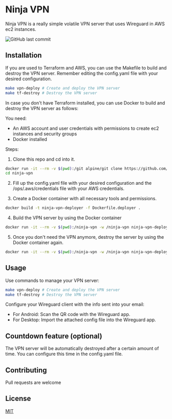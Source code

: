 # Ninja VPN

Ninja VPN is a really simple volatile VPN server that uses Wireguard in AWS ec2 instances.

![GitHub last commit](https://img.shields.io/github/last-commit/gerardVM/ninja-vpn)

## Installation

If you are used to Terraform and AWS, you can use the Makefile to build and destroy the VPN server. Remember editing the config.yaml file with your desired configuration.

```bash
make vpn-deploy # Create and deploy the VPN server
make tf-destroy # Destroy the VPN server
```

In case you don't have Terraform installed, you can use Docker to build and destroy the VPN server as follows:

You need:
- An AWS account and user credentials with permissions to create ec2 instances and security groups
- Docker installed

Steps:

1. Clone this repo and cd into it.
```bash
docker run -it --rm -v $(pwd):/git alpine/git clone https://github.com/gerardVM/ninja-vpn.git
cd ninja-vpn
```

2. Fill up the config.yaml file with your desired configuration and the /ops/.aws/credentials file with your AWS credentials. 

3. Create a Docker container with all necessary tools and permissions.
```bash
docker build -t ninja-vpn-deployer -f Dockerfile.deployer .
```

4. Build the VPN server by using the Docker container
```bash
docker run -it --rm -v $(pwd):/ninja-vpn -w /ninja-vpn ninja-vpn-deployer "make vpn-deploy"
```

5. Once you don't need the VPN anymore, destroy the server by using the Docker container again.
```bash
docker run -it --rm -v $(pwd):/ninja-vpn -w /ninja-vpn ninja-vpn-deployer "make tf-destroy"
```

## Usage

Use commands to manage your VPN server:

```bash
make vpn-deploy # Create and deploy the VPN server
make tf-destroy # Destroy the VPN server
```

Configure your Wireguard client with the info sent into your email:

- For Android: Scan the QR code with the Wireguard app.
- For Desktop: Import the attached config file into the Wireguard app.

## Countdown feature (optional)

The VPN server will be automatically destroyed after a certain amount of time. You can configure this time in the config.yaml file.

## Contributing

Pull requests are welcome

## License

[MIT](LICENSE.txt)
